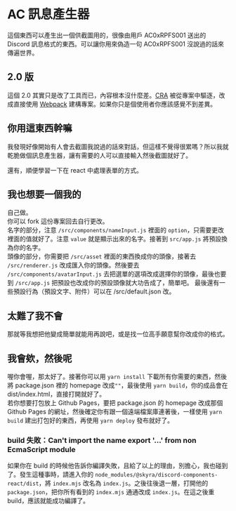 # AC 訊息產生器
這個東西可以產生出一個供截圖用的，很像由用戶 AC0xRPFS001 送出的 Discord 訊息格式的東西。可以讓你用來偽造一句 AC0xRPFS001 沒說過的話來傳遍世界。

## 2.0 版
這個 2.0 其實只是改了工具而已，內容根本沒什麼差。[CRA](https://github.com/facebook/create-react-app) 被從專案中驅逐，改成直接使用 [Webpack](https://webpack.js.org/) 建構專案。如果你只是個使用者你應該感覺不到差異。

## 你用這東西幹嘛
我發現好像開始有人會去截圖我說過的話來對話，但這樣不覺得很累嗎？所以我就乾脆做個訊息產生器，讓有需要的人可以直接輸入然後截圖就好了。

還有，順便學習一下在 react 中處理表單的方式。

## 我也想要一個我的
自己做。   
你可以 fork 這份專案回去自行更改。   
名字的部分，注意 `/src/components/nameInput.js` 裡面的 `option`，只需要更改裡面的值就好了。注意 `value` 就是顯示出來的名字。接著到 `src/app.js` 將預設換為你的名字。   
頭像的部分，你需要把 `/src/asset` 裡面的東西換成你的頭像，接著去 `/src/renderer.js` 改成匯入你的頭像。然後要去 `/src/components/avatarInput.js` 去把選單的選項改成選擇你的頭像，最後也要到 `/src/app.js` 把預設也改成你的預設頭像就大功告成了，簡單吧。
最後還有一些預設行為（預設文字、附件）可以在 /src/default.json 改。

## 太難了我不會
那就等我想把他變成簡單就能用再說吧，或是找一位高手願意幫你改成你的格式。

## 我會欸，然後呢
喔你會喔，那太好了。接著你可以用 `yarn install` 下載所有你需要的東西，然後將 package.json 裡的 homepage 改成`""`，最後使用 `yarn build`，你的成品會在 dist/index.html，直接打開就好了。   
若你想要打包放上 Github Pages，要把 package.json 的 homepage 改成那個 Github Pages 的網址，然後確定你有跟一個遠端檔案庫連著後，一樣使用 `yarn build` 建出打包好的東西，再使用 `yarn deploy` 發布就好了。   

### build 失敗：Can't import the name export '...' from non EcmaScript module
如果你在 build 的時候他告訴你編譯失敗，且給了以上的理由，別擔心，我也碰到了。發生這種事時，請進入你的 `node_modules/@skyra/discord-components-react/dist`，將 `index.mjs` 改名為 `index.js`。之後往後退一層，打開他的 `package.json`，把你所有看到的 `index.mjs` 通通改成 `index.js`。在這之後重 build，應該就能成功編譯了。
